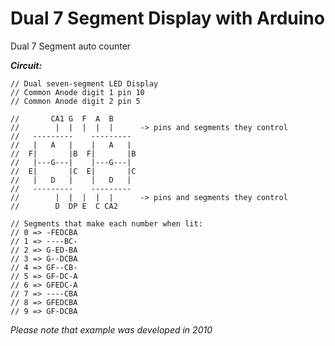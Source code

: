 # Dual 7 Segment Display with Arduino
Dual 7 Segment auto counter

***Circuit:***
````
// Dual seven-segment LED Display
// Common Anode digit 1 pin 10
// Common Anode digit 2 pin 5

//       CA1 G  F  A  B
//        |  |  |  |  |      -> pins and segments they control
//   ---------    ---------
//   |   A   |    |   A   |
//  F|       |B  F|       |B
//   |---G---|    |---G---|
//  E|       |C  E|       |C
//   |   D   |    |   D   |
//   ---------    ---------
//        |  |  |  |  |      -> pins and segments they control
//        D  DP E  C CA2         

// Segments that make each number when lit:
// 0 => -FEDCBA
// 1 => ----BC-
// 2 => G-ED-BA
// 3 => G--DCBA
// 4 => GF--CB-
// 5 => GF-DC-A
// 6 => GFEDC-A
// 7 => ----CBA
// 8 => GFEDCBA
// 9 => GF-DCBA
````

*Please note that example was developed in 2010*
